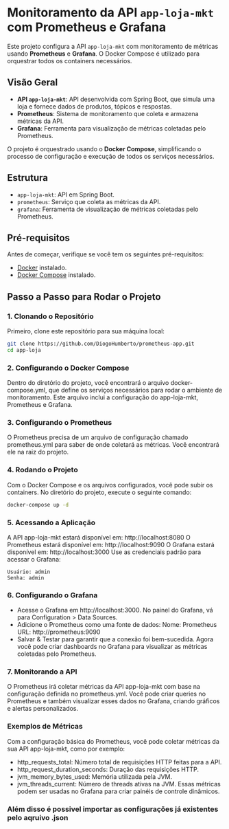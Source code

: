 # Monitoramento da API `app-loja-mkt` com Prometheus e Grafana

Este projeto configura a API `app-loja-mkt` com monitoramento de métricas usando **Prometheus** e **Grafana**. O Docker Compose é utilizado para orquestrar todos os containers necessários.

## Visão Geral

- **API `app-loja-mkt`**: API desenvolvida com Spring Boot, que simula uma loja e fornece dados de produtos, tópicos e respostas.
- **Prometheus**: Sistema de monitoramento que coleta e armazena métricas da API.
- **Grafana**: Ferramenta para visualização de métricas coletadas pelo Prometheus.

O projeto é orquestrado usando o **Docker Compose**, simplificando o processo de configuração e execução de todos os serviços necessários.

## Estrutura

- `app-loja-mkt`: API em Spring Boot.
- `prometheus`: Serviço que coleta as métricas da API.
- `grafana`: Ferramenta de visualização de métricas coletadas pelo Prometheus.

## Pré-requisitos

Antes de começar, verifique se você tem os seguintes pré-requisitos:

- [Docker](https://www.docker.com/get-started) instalado.
- [Docker Compose](https://docs.docker.com/compose/install/) instalado.

## Passo a Passo para Rodar o Projeto

### 1. Clonando o Repositório

Primeiro, clone este repositório para sua máquina local:

```bash
git clone https://github.com/DiogoHumberto/prometheus-app.git
cd app-loja
```
### 2. Configurando o Docker Compose
   Dentro do diretório do projeto, você encontrará o arquivo docker-compose.yml, que define os serviços necessários para rodar o ambiente de monitoramento. Este arquivo inclui a configuração do app-loja-mkt, Prometheus e Grafana.

### 3. Configurando o Prometheus
   O Prometheus precisa de um arquivo de configuração chamado prometheus.yml para saber de onde coletará as métricas.
   Você encontrará ele na raiz do projeto.

### 4. Rodando o Projeto
   Com o Docker Compose e os arquivos configurados, você pode subir os containers. No diretório do projeto, execute o seguinte comando:

```bash
docker-compose up -d
```

### 5. Acessando a Aplicação
   A API app-loja-mkt estará disponível em: http://localhost:8080
   O Prometheus estará disponível em: http://localhost:9090
   O Grafana estará disponível em: http://localhost:3000
   Use as credenciais padrão para acessar o Grafana:

```text
Usuário: admin
Senha: admin
```

### 6. Configurando o Grafana
   - Acesse o Grafana em http://localhost:3000.
   No painel do Grafana, vá para Configuration > Data Sources.
   - Adicione o Prometheus como uma fonte de dados:
   Nome: Prometheus
   URL: http://prometheus:9090
   - Salvar & Testar para garantir que a conexão foi bem-sucedida.
   Agora você pode criar dashboards no Grafana para visualizar as métricas coletadas pelo Prometheus.

###  7. Monitorando a API
   O Prometheus irá coletar métricas da API app-loja-mkt com base na configuração definida no prometheus.yml. Você pode criar queries no Prometheus e também visualizar esses dados no Grafana, criando gráficos e alertas personalizados.

### Exemplos de Métricas
Com a configuração básica do Prometheus, você pode coletar métricas da sua API app-loja-mkt, como por exemplo:

- http_requests_total: Número total de requisições HTTP feitas para a API.
- http_request_duration_seconds: Duração das requisições HTTP.
- jvm_memory_bytes_used: Memória utilizada pela JVM.
- jvm_threads_current: Número de threads ativas na JVM. 
Essas métricas podem ser usadas no Grafana para criar painéis de controle dinâmicos.

### Além disso é possivel importar as configurações já existentes pelo aqruivo .json 

